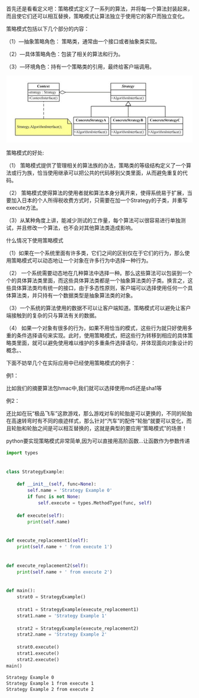 
首先还是看看定义吧：策略模式定义了一系列的算法，并将每一个算法封装起来，而且使它们还可以相互替换，策略模式让算法独立于使用它的客户而独立变化。

策略模式包括以下几个部分的内容：

（1）—抽象策略角色： 策略类，通常由一个接口或者抽象类实现。

（2）—具体策略角色：包装了相关的算法和行为。

（3）—环境角色：持有一个策略类的引用，最终给客户端调用。

![](2012070809413640.jpg)

策略模式的好处:

（1） 策略模式提供了管理相关的算法族的办法，策略类的等级结构定义了一个算法或行为族，恰当使用继承可以把公共的代码移到父类里面，从而避免重复的代码。

（2） 策略模式使得算法的使用者就和算法本身分离开来，使得系统易于扩展，当要加入日本的个人所得税收费方式时，只需要在加一个Strategy的子类，并重写execute方法。

（3）从某种角度上讲，能减少测试的工作量，每个算法可以很容易进行单独测试，并且修改一个算法，也不会对其他算法类造成影响。

什么情况下使用策略模式

（1）如果在一个系统里面有许多类，它们之间的区别仅在于它们的行为，那么使用策略模式可以动态地让一个对象在许多行为中选择一种行为。

（2） 一个系统需要动态地在几种算法中选择一种。那么这些算法可以包装到一个个的具体算法类里面，而这些具体算法类都是一个抽象算法类的子类。换言之，这些具体算法类均有统一的接口，由于多态性原则，客户端可以选择使用任何一个具体算法类，并只持有一个数据类型是抽象算法类的对象。

（3）一个系统的算法使用的数据不可以让客户端知道。策略模式可以避免让客户端接触到的复杂的只与算法有关的数据。

（4） 如果一个对象有很多的行为，如果不用恰当的模式，这些行为就只好使用多重的条件选择语句来实现。此时，使用策略模式，把这些行为转移到相应的具体策略类里面，就可以避免使用难以维护的多重条件选择语句，并体现面向对象设计的概念。、

下面不妨举几个在实际应用中已经使用策略模式的例子：

例1：

比如我们的摘要算法包hmac中,我们就可以选择使用md5还是sha1等

例2：

还比如在玩“极品飞车”这款游戏，那么游戏对车的轮胎是可以更换的，不同的轮胎在高速转弯时有不同的痕迹样式，那么针对“汽车”的配件“轮胎”就要可以变化，而且轮胎和轮胎之间是可以相互替换的，这就是典型的要应用“策略模式”的场景！

python要实现策略模式非常简单,因为可以直接用高阶函数...让函数作为参数传递



```python
import types


class StrategyExample:

    def __init__(self, func=None):
        self.name = 'Strategy Example 0'
        if func is not None:
            self.execute = types.MethodType(func, self)

    def execute(self):
        print(self.name)


def execute_replacement1(self):
    print(self.name + ' from execute 1')


def execute_replacement2(self):
    print(self.name + ' from execute 2')


def main():
    strat0 = StrategyExample()

    strat1 = StrategyExample(execute_replacement1)
    strat1.name = 'Strategy Example 1'

    strat2 = StrategyExample(execute_replacement2)
    strat2.name = 'Strategy Example 2'

    strat0.execute()
    strat1.execute()
    strat2.execute()
main()
```

    Strategy Example 0
    Strategy Example 1 from execute 1
    Strategy Example 2 from execute 2



```python

```
